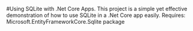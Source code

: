 #Using SQLite with .Net Core Apps.
This project is a simple yet effective demonstration of how to use SQLite in a .Net Core app easily. 
Requires: Microsoft.EntityFrameworkCore.Sqlite package
